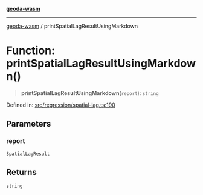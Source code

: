 [**geoda-wasm**](../README.md)

***

[geoda-wasm](../globals.md) / printSpatialLagResultUsingMarkdown

# Function: printSpatialLagResultUsingMarkdown()

> **printSpatialLagResultUsingMarkdown**(`report`): `string`

Defined in: [src/regression/spatial-lag.ts:190](https://github.com/GeoDaCenter/geoda-lib/blob/0ad3977fd23db605b1dc766f99d329a28ef59f68/src/js/src/regression/spatial-lag.ts#L190)

## Parameters

### report

[`SpatialLagResult`](../type-aliases/SpatialLagResult.md)

## Returns

`string`

